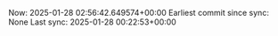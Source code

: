 Now: 2025-01-28 02:56:42.649574+00:00 Earliest commit since sync: None Last sync: 2025-01-28 00:22:53+00:00
